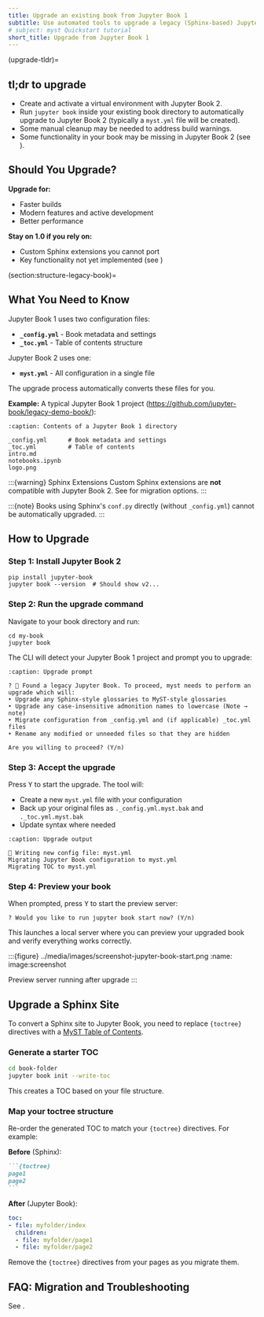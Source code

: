 ```yaml
---
title: Upgrade an existing book from Jupyter Book 1
subtitle: Use automated tools to upgrade a legacy (Sphinx-based) Jupyter Book project to the new MyST Document Engine.
# subject: myst Quickstart tutorial
short_title: Upgrade from Jupyter Book 1
---
```


(upgrade-tldr)=
## tl;dr to upgrade

- Create and activate a virtual environment with Jupyter Book 2.
- Run `jupyter book` inside your existing book directory to automatically upgrade to Jupyter Book 2 (typically a `myst.yml` file will be created).
- Some manual cleanup may be needed to address build warnings.
- Some functionality in your book may be missing in Jupyter Book 2 (see [](#known-limitations)).


## Should You Upgrade?

**Upgrade for:**

- Faster builds
- Modern features and active development
- Better performance

**Stay on 1.0 if you rely on:**

- Custom Sphinx extensions you cannot port
- Key functionality not yet implemented (see [](#known-limitations))

(section:structure-legacy-book)=

## What You Need to Know

Jupyter Book 1 uses two configuration files:
- **`_config.yml`** - Book metadata and settings
- **`_toc.yml`** - Table of contents structure

Jupyter Book 2 uses one:
- **`myst.yml`** - All configuration in a single file

The upgrade process automatically converts these files for you.

**Example:** A typical Jupyter Book 1 project (<https://github.com/jupyter-book/legacy-demo-book/>):

```{code-block} shell
:caption: Contents of a Jupyter Book 1 directory

_config.yml      # Book metadata and settings
_toc.yml         # Table of contents
intro.md
notebooks.ipynb
logo.png
```

:::{warning} Sphinx Extensions
Custom Sphinx extensions are **not** compatible with Jupyter Book 2. See [](#section:sphinx-extension-migration) for migration options.
:::

:::{note}
Books using Sphinx's `conf.py` directly (without `_config.yml`) cannot be automatically upgraded.
:::

## How to Upgrade

### Step 1: Install Jupyter Book 2

```shell
pip install jupyter-book
jupyter book --version  # Should show v2...
```

### Step 2: Run the upgrade command

Navigate to your book directory and run:

```shell
cd my-book
jupyter book
```

The CLI will detect your Jupyter Book 1 project and prompt you to upgrade:

```{code-block} shell
:caption: Upgrade prompt

? 📘 Found a legacy Jupyter Book. To proceed, myst needs to perform an upgrade which will:
‣ Upgrade any Sphinx-style glossaries to MyST-style glossaries
‣ Upgrade any case-insensitive admonition names to lowercase (Note → note)
‣ Migrate configuration from _config.yml and (if applicable) _toc.yml files
‣ Rename any modified or unneeded files so that they are hidden

Are you willing to proceed? (Y/n)
```

### Step 3: Accept the upgrade

Press <kbd>Y</kbd> to start the upgrade. The tool will:

- Create a new `myst.yml` file with your configuration
- Back up your original files as `._config.yml.myst.bak` and `._toc.yml.myst.bak`
- Update syntax where needed

```{code-block} shell
:caption: Upgrade output

💾 Writing new config file: myst.yml
Migrating Jupyter Book configuration to myst.yml
Migrating TOC to myst.yml
```

### Step 4: Preview your book

When prompted, press <kbd>Y</kbd> to start the preview server:

```shell
? Would you like to run jupyter book start now? (Y/n)
```

This launches a local server where you can preview your upgraded book and verify everything works correctly.

:::{figure} ../media/images/screenshot-jupyter-book-start.png
:name: image:screenshot

Preview server running after upgrade
:::

## Upgrade a Sphinx Site

To convert a Sphinx site to Jupyter Book, you need to replace `{toctree}` directives with a [MyST Table of Contents](xref:guide#toc-format).

### Generate a starter TOC

```bash
cd book-folder
jupyter book init --write-toc
```

This creates a TOC based on your file structure.

### Map your toctree structure

Re-order the generated TOC to match your `{toctree}` directives. For example:

**Before** (Sphinx):
````md
```{toctree}
page1
page2
```
````

**After** (Jupyter Book):
```yaml
toc:
- file: myfolder/index
  children:
  - file: myfolder/page1
  - file: myfolder/page2
```

Remove the `{toctree}` directives from your pages as you migrate them.

## FAQ: Migration and Troubleshooting

See [](#faq:migration).
